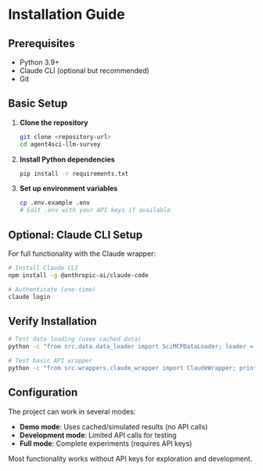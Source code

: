 # Installation Guide

## Prerequisites

- Python 3.9+
- Claude CLI (optional but recommended)
- Git

## Basic Setup

1. **Clone the repository**
   ```bash
   git clone <repository-url>
   cd agent4sci-llm-survey
   ```

2. **Install Python dependencies**
   ```bash
   pip install -r requirements.txt
   ```

3. **Set up environment variables**
   ```bash
   cp .env.example .env
   # Edit .env with your API keys if available
   ```

## Optional: Claude CLI Setup

For full functionality with the Claude wrapper:

```bash
# Install Claude CLI
npm install -g @anthropic-ai/claude-code

# Authenticate (one-time)
claude login
```

## Verify Installation

```bash
# Test data loading (uses cached data)
python -c "from src.data.data_loader import SciMCPDataLoader; loader = SciMCPDataLoader(); print('Data loader works')"

# Test basic API wrapper
python -c "from src.wrappers.claude_wrapper import ClaudeWrapper; print('Claude wrapper imported')"
```

## Configuration

The project can work in several modes:

- **Demo mode**: Uses cached/simulated results (no API calls)
- **Development mode**: Limited API calls for testing
- **Full mode**: Complete experiments (requires API keys)

Most functionality works without API keys for exploration and development.